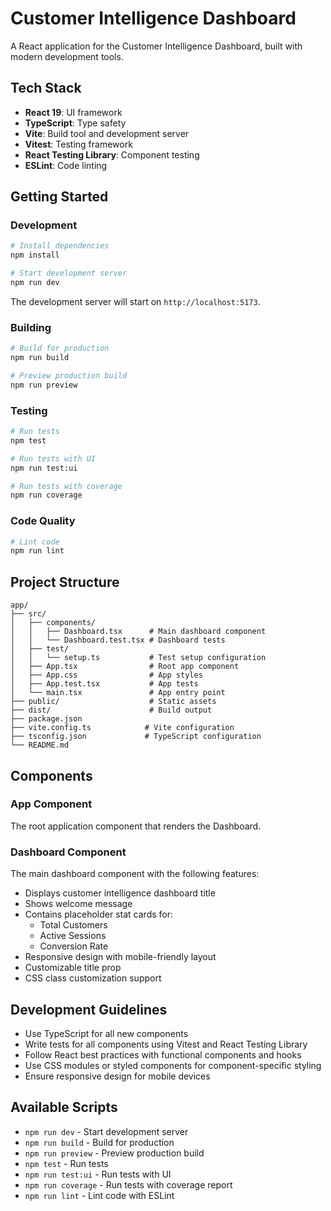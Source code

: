 # Customer Intelligence Dashboard

A React application for the Customer Intelligence Dashboard, built with modern development tools.

## Tech Stack

- **React 19**: UI framework
- **TypeScript**: Type safety
- **Vite**: Build tool and development server
- **Vitest**: Testing framework
- **React Testing Library**: Component testing
- **ESLint**: Code linting

## Getting Started

### Development

```bash
# Install dependencies
npm install

# Start development server
npm run dev
```

The development server will start on `http://localhost:5173`.

### Building

```bash
# Build for production
npm run build

# Preview production build
npm run preview
```

### Testing

```bash
# Run tests
npm test

# Run tests with UI
npm run test:ui

# Run tests with coverage
npm run coverage
```

### Code Quality

```bash
# Lint code
npm run lint
```

## Project Structure

```
app/
├── src/
│   ├── components/
│   │   ├── Dashboard.tsx      # Main dashboard component
│   │   └── Dashboard.test.tsx # Dashboard tests
│   ├── test/
│   │   └── setup.ts           # Test setup configuration
│   ├── App.tsx                # Root app component
│   ├── App.css                # App styles
│   ├── App.test.tsx           # App tests
│   └── main.tsx               # App entry point
├── public/                    # Static assets
├── dist/                      # Build output
├── package.json
├── vite.config.ts            # Vite configuration
├── tsconfig.json             # TypeScript configuration
└── README.md
```

## Components

### App Component

The root application component that renders the Dashboard.

### Dashboard Component

The main dashboard component with the following features:

- Displays customer intelligence dashboard title
- Shows welcome message
- Contains placeholder stat cards for:
  - Total Customers
  - Active Sessions
  - Conversion Rate
- Responsive design with mobile-friendly layout
- Customizable title prop
- CSS class customization support

## Development Guidelines

- Use TypeScript for all new components
- Write tests for all components using Vitest and React Testing Library
- Follow React best practices with functional components and hooks
- Use CSS modules or styled components for component-specific styling
- Ensure responsive design for mobile devices

## Available Scripts

- `npm run dev` - Start development server
- `npm run build` - Build for production
- `npm run preview` - Preview production build
- `npm test` - Run tests
- `npm run test:ui` - Run tests with UI
- `npm run coverage` - Run tests with coverage report
- `npm run lint` - Lint code with ESLint